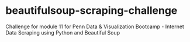 # beautifulsoup-scraping-challenge
Challenge for module 11 for Penn Data &amp; Visualization Bootcamp - Internet Data Scraping using Python and Beautiful Soup
